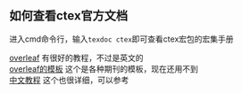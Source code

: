 ## 如何查看ctex官方文档
进入cmd命令行，输入`texdoc ctex`即可查看ctex宏包的宏集手册  
  
[overleaf](https://www.overleaf.com/learn) 有很好的教程，不过是英文的  
[overleaf的模板](https://www.overleaf.com/latex/templates) 这个是各种期刊的模板，现在还用不到  
[中文教程](https://liam.page/2014/09/08/latex-introduction/)  这个也很详细，可以参考


